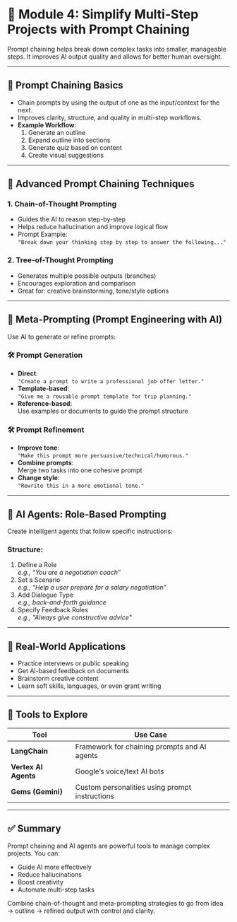 # 📘 Module 4: Simplify Multi-Step Projects with Prompt Chaining

Prompt chaining helps break down complex tasks into smaller, manageable steps. It improves AI output quality and allows for better human oversight.

---

## 🔗 Prompt Chaining Basics

- Chain prompts by using the output of one as the input/context for the next.
- Improves clarity, structure, and quality in multi-step workflows.
- **Example Workflow**:
  1. Generate an outline
  2. Expand outline into sections
  3. Generate quiz based on content
  4. Create visual suggestions

---

## 🧠 Advanced Prompt Chaining Techniques

### 1. Chain-of-Thought Prompting
- Guides the AI to reason step-by-step
- Helps reduce hallucination and improve logical flow
- Prompt Example:  
  `"Break down your thinking step by step to answer the following..."`

### 2. Tree-of-Thought Prompting
- Generates multiple possible outputs (branches)
- Encourages exploration and comparison
- Great for: creative brainstorming, tone/style options

---

## 🧪 Meta-Prompting (Prompt Engineering with AI)

Use AI to generate or refine prompts:

### 🛠 Prompt Generation
- **Direct**:  
  `"Create a prompt to write a professional job offer letter."`
- **Template-based**:  
  `"Give me a reusable prompt template for trip planning."`
- **Reference-based**:  
  Use examples or documents to guide the prompt structure

### 🛠 Prompt Refinement
- **Improve tone**:  
  `"Make this prompt more persuasive/technical/humorous."`
- **Combine prompts**:  
  Merge two tasks into one cohesive prompt
- **Change style**:  
  `"Rewrite this in a more emotional tone."`

---

## 🤖 AI Agents: Role-Based Prompting

Create intelligent agents that follow specific instructions:

### Structure:
1. Define a Role  
   _e.g., “You are a negotiation coach”_
2. Set a Scenario  
   _e.g., “Help a user prepare for a salary negotiation”_
3. Add Dialogue Type  
   _e.g., back-and-forth guidance_
4. Specify Feedback Rules  
   _e.g., "Always give constructive advice"_

---

## 🎯 Real-World Applications

- Practice interviews or public speaking
- Get AI-based feedback on documents
- Brainstorm creative content
- Learn soft skills, languages, or even grant writing

---

## 🧩 Tools to Explore

| Tool | Use Case |
|------|----------|
| **LangChain** | Framework for chaining prompts and AI agents |
| **Vertex AI Agents** | Google’s voice/text AI bots |
| **Gems (Gemini)** | Custom personalities using prompt instructions |

---

## ✅ Summary

Prompt chaining and AI agents are powerful tools to manage complex projects. You can:
- Guide AI more effectively
- Reduce hallucinations
- Boost creativity
- Automate multi-step tasks

Combine chain-of-thought and meta-prompting strategies to go from idea → outline → refined output with control and clarity.

